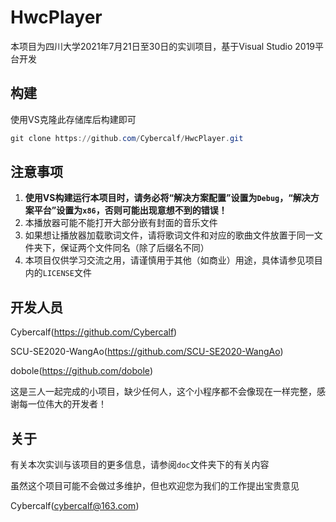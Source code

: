 # HwcPlayer

本项目为四川大学2021年7月21日至30日的实训项目，基于Visual Studio 2019平台开发

## 构建

使用VS克隆此存储库后构建即可

```powershell
git clone https://github.com/Cybercalf/HwcPlayer.git
```

## 注意事项
1. **使用VS构建运行本项目时，请务必将“解决方案配置”设置为`Debug`，“解决方案平台”设置为`x86`，否则可能出现意想不到的错误！**
2. 本播放器可能不能打开大部分嵌有封面的音乐文件
3. 如果想让播放器加载歌词文件，请将歌词文件和对应的歌曲文件放置于同一文件夹下，保证两个文件同名（除了后缀名不同）
4. 本项目仅供学习交流之用，请谨慎用于其他（如商业）用途，具体请参见项目内的`LICENSE`文件

## 开发人员

Cybercalf(https://github.com/Cybercalf)

SCU-SE2020-WangAo(https://github.com/SCU-SE2020-WangAo)

dobole(https://github.com/dobole)

这是三人一起完成的小项目，缺少任何人，这个小程序都不会像现在一样完整，感谢每一位伟大的开发者！

## 关于

有关本次实训与该项目的更多信息，请参阅`doc`文件夹下的有关内容

虽然这个项目可能不会做过多维护，但也欢迎您为我们的工作提出宝贵意见

Cybercalf(cybercalf@163.com)
